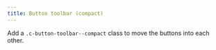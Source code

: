 ```yaml
---
title: Button toolbar (compact)
---
```


Add a `.c-button-toolbar--compact` class to move the buttons into each other.

